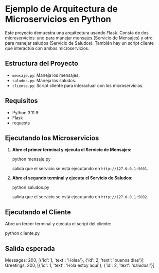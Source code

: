 # Ejemplo de Arquitectura de Microservicios en Python

Este proyecto demuestra una arquitectura usando Flask. Consta de dos microservicios: uno para manejar mensajes (Servicio de Mensajes) y otro para manejar saludos (Servicio de Saludos). También hay un script cliente que interactúa con ambos microservicios.

## Estructura del Proyecto

- `mensaje.py`: Maneja los mensajes.
- `saludos.py`: Maneja los saludos.
- `cliente.py`: Script cliente para interactuar con los microservicios.

## Requisitos

- Python 3.11.9
- Flask
- requests



## Ejecutando los Microservicios

1. **Abre el primer terminal y ejecuta el Servicio de Mensajes:**

    python mensaje.py

    salida  que el servicio se está ejecutando en `http://127.0.0.1:5001`.

2. **Abre el segundo terminal y ejecuta el Servicio de Saludos:**

    python saludos.py

    salida  que el servicio se está ejecutando en `http://127.0.0.1:5002`.

## Ejecutando el Cliente

Abre un tercer terminal y ejecuta el script del cliente:

python cliente.py

## Salida esperada
Messages: 200, [{'id': 1, 'text': 'Holaa'}, {'id': 2, 'text': 'buenos dias'}]
Greetings: 200, [{'id': 1, 'text': 'Hola estoy aqui'}, {'id': 2, 'text': 'saludos!'}]
